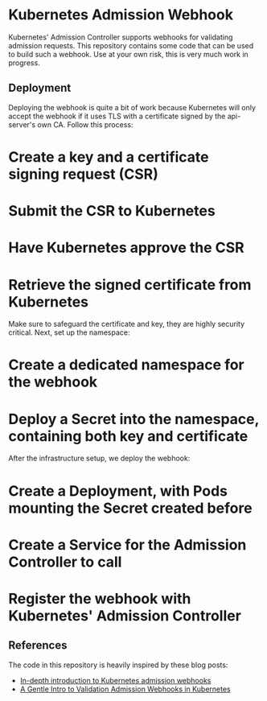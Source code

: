 # Kubernetes Admission Webhook

Kubernetes' Admission Controller supports webhooks for validating admission
requests. This repository contains some code that can be used to build such
a webhook. Use at your own risk, this is very much work in progress.


## Deployment

Deploying the webhook is quite a bit of work because Kubernetes will only
accept the webhook if it uses TLS with a certificate signed by the
api-server's own CA. Follow this process:

  # Create a key and a certificate signing request (CSR)
  # Submit the CSR to Kubernetes
  # Have Kubernetes approve the CSR
  # Retrieve the signed certificate from Kubernetes

Make sure to safeguard the certificate and key, they are highly security
critical. Next, set up the namespace:

  # Create a dedicated namespace for the webhook
  # Deploy a Secret into the namespace, containing both key and certificate

After the infrastructure setup, we deploy the webhook:

  # Create a Deployment, with Pods mounting the Secret created before
  # Create a Service for the Admission Controller to call
  # Register the webhook with Kubernetes' Admission Controller


## References

The code in this repository is heavily inspired by these blog posts:

  * [In-depth introduction to Kubernetes admission webhooks](https://banzaicloud.com/blog/k8s-admission-webhooks/)
  * [A Gentle Intro to Validation Admission Webhooks in Kubernetes](https://container-solutions.com/a-gentle-intro-to-validation-admission-webhooks-in-kubernetes/)
